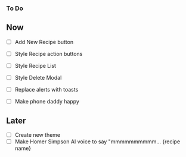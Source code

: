 ### To Do

## Now

- [ ] Add New Recipe button
- [ ] Style Recipe action buttons
- [ ] Style Recipe List
- [ ] Style Delete Modal
- [ ] Replace alerts with toasts
- [ ] Make phone daddy happy


## Later

- [ ] Create new theme
- [ ] Make Homer Simpson AI voice to say "mmmmmmmmmm... {recipe name}